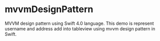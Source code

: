 # mvvmDesignPattern
MVVM design pattern using Swift 4.0  language.
This demo is represent username and address add into tableview using mvvm design pattern in Swift.

